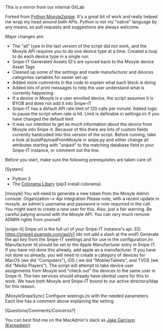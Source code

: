 This is a mirror from our internal GitLab

Forked from [Python Mosyle2snipe](https://github.com/dem972/Mosyle_2snipe">Dem972's). It's a great bit of work and really helped me wrap my head around both APIs. Python is not my "native" language by any means, so pull requests and suggestions are always welcome.

Major changes are:
- The "all" type in the last version of the script did not work, and the Mosyle API requires you to do one device type at a time. Created a loop to do each device type in a single run.
- Snipe-IT Generated Assets ID's are synced back to the Mosyle device Asset Tags
- Cleaned up some of the settings and made manufacturer and devices categories variables for easier set up
- Added more comments in the code to explain what each block is doing
- Added lots of print messages to help the user understand what is currently happening.
- If a device in Mosyle is a user enrolled device, the script assumes it is BYOB and does not add it into Snipe-IT
- Snipe-IT has a default API rate limit of 120 calls per minute. Added logic to pause the script when rate is hit. Limit is definable in settings.ini if you have changed the default limit
- It was our intention to get as much information about the device from Mosyle into Snipe-it. Because of this there are lots of custom fields currently hardcoded into this version of the script. Before running, take a look at buildPayloadFromMosyle in snipe.py and either change all attributes starting with "_snipeit_" to the matching database field in your Snipe-IT instance, or comment out the line.


Before you start, make sure the following prerequisites are taken care of:

[System]
- Python 3
- The [Colorama Libary](https://pypi.org/project/colorama/) (pip3 install colorama)

[mosyle]
    You will need to generate a new token from the Mosyle Admin console: Organization--> Api integration
    Please note, with a recent update in mosyle, an admin's username and password is now requrired in the call. You might want to create a new user for this.
    Also, just a fair warning. Be careful palying around with the Mosyle API. You can very much remove ADMIN rights from yourself.

[snipe-it]
    Snipe url is the full url of your Snipe-IT instance's api. EG: https://snipeit.example.com/api/v1 (do not add a slash at the end!)
    Generate the api key from the Snipe-IT seetings and for use in the configuration.ini
    Manufacturer Id should be set to the Apple Manufacturer entry in Snipe-IT. If you have not done this already, add apple as a manufacturer.
    If you have not done so already, you will need to create a category of devices for MacOS (we did "Computers"), iOS ( we did "Mobile/Tablets", and TVOS (we did "Media Players").
    The script will attempt to take device user assignments from Mosyle and "check out" the devices to the same user in Snipe-It. The two services should already have idential users for this to work. We have both Mosyle and Snipe-IT bound to our active directory/ldap for this reason.




[MosyleSnipeSync]
    Configure seetings.ini with the needed parameters.
    Each line has a comment above explaining the setting

[Questions/Comments/Concerns?]

You can best find me on the MacAdmin's slack as [Jake Garrison (Karpadiem)](https://macadmins.slack.com/team/U76DMNHT3)
